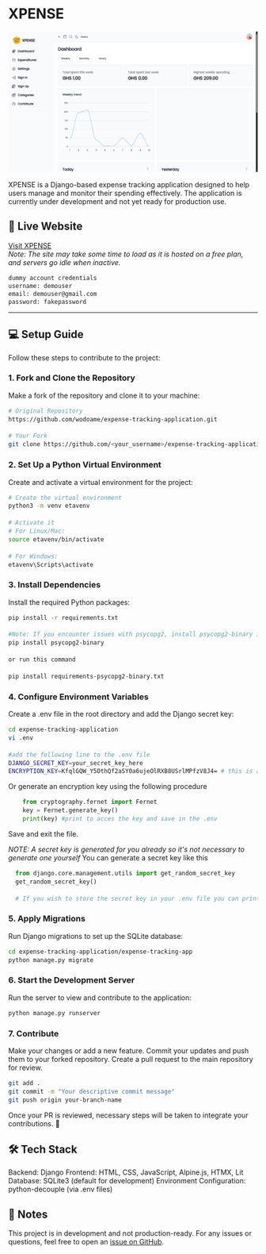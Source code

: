 
# XPENSE

![XPENSE Preview](./preview.png)

XPENSE is a Django-based expense tracking application designed to help users manage and monitor their spending effectively. The application is currently under development and not yet ready for production use.

## 🚀 Live Website  

[Visit XPENSE](https://exta.netlify.app)  
*Note: The site may take some time to load as it is hosted on a free plan, and servers go idle when inactive.*


```
dummy account credentials
username: demouser
email: demouser@gmail.com
password: fakepassword
```
---

## 💻 Setup Guide  

Follow these steps to contribute to the project:

### 1. Fork and Clone the Repository  

Make a fork of the repository and clone it to your machine:

```bash
# Original Repository
https://github.com/wodoame/expense-tracking-application.git

# Your Fork
git clone https://github.com/<your_username>/expense-tracking-application.git
```

### 2. Set Up a Python Virtual Environment

Create and activate a virtual environment for the project:

```bash
# Create the virtual environment
python3 -m venv etavenv

# Activate it
# For Linux/Mac:
source etavenv/bin/activate

# For Windows:
etavenv\Scripts\activate
```

### 3. Install Dependencies

Install the required Python packages:

```bash
pip install -r requirements.txt

#Note: If you encounter issues with psycopg2, install psycopg2-binary instead
pip install psycopg2-binary

or run this command

pip install requirements-psycopg2-binary.txt
```

### 4. Configure Environment Variables

Create a .env file in the root directory and add the Django secret key:

```bash
cd expense-tracking-application
vi .env

#add the following line to the .env file
DJANGO_SECRET_KEY=your_secret_key_here
ENCRYPTION_KEY=KfqlGQW_Y5OthQf2aSY0a6ujeOlRXB8USrlMPfzV8J4= # this is a sample key


```

Or generate an encryption key using the following procedure

```python
    from cryptography.fernet import Fernet
    key = Fernet.generate_key()
    print(key) #print to acces the key and save in the .env

```

Save and exit the file.

*NOTE: A secret key is generated for you already so it's not necessary to generate one yourself*
You can generate a secret key like this

```python
  from django.core.management.utils import get_random_secret_key
  get_random_secret_key()

  # If you wish to store the secret key in your .env file you can print and copy the output of get_random_secret_key()
```

### 5. Apply Migrations

Run Django migrations to set up the SQLite database:

```bash
cd expense-tracking-application/expense-tracking-app
python manage.py migrate
```

### 6. Start the Development Server

Run the server to view and contribute to the application:

```bash
python manage.py runserver
```

### 7. Contribute

Make your changes or add a new feature.
Commit your updates and push them to your forked repository.
Create a pull request to the main repository for review.

```bash
git add .
git commit -m "Your descriptive commit message"
git push origin your-branch-name
```

Once your PR is reviewed, necessary steps will be taken to integrate your contributions. 🎉

## 🛠 Tech Stack

Backend: Django
Frontend: HTML, CSS, JavaScript, Alpine.js, HTMX, Lit
Database: SQLite3 (default for development)
Environment Configuration: python-decouple (via .env files)

## 📝 Notes

This project is in development and not production-ready.
For any issues or questions, feel free to open an [issue on GitHub](https://github.com/wodoame/expense-tracking-application/issues).
<!-- Please adhere to the Contribution Guidelines (if available)./ -->

